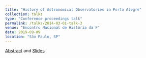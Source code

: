 ```yaml
---
title: "History of Astronomical Observatories in Porto Alegre"
collection: talks
type: "Conference proceedings talk"
permalink: /talks/2014-03-01-talk-3
venue: "Encontro Nacional de História da F"
date: 2019-09-09
location: "São Paulo, SP"
---
```


[Abstract](https://luisgcattelan.github.io/files/OBS_resumo.pdf) and [Slides](https://luisgcattelan.github.io/files/OBS_oral.pdf)
